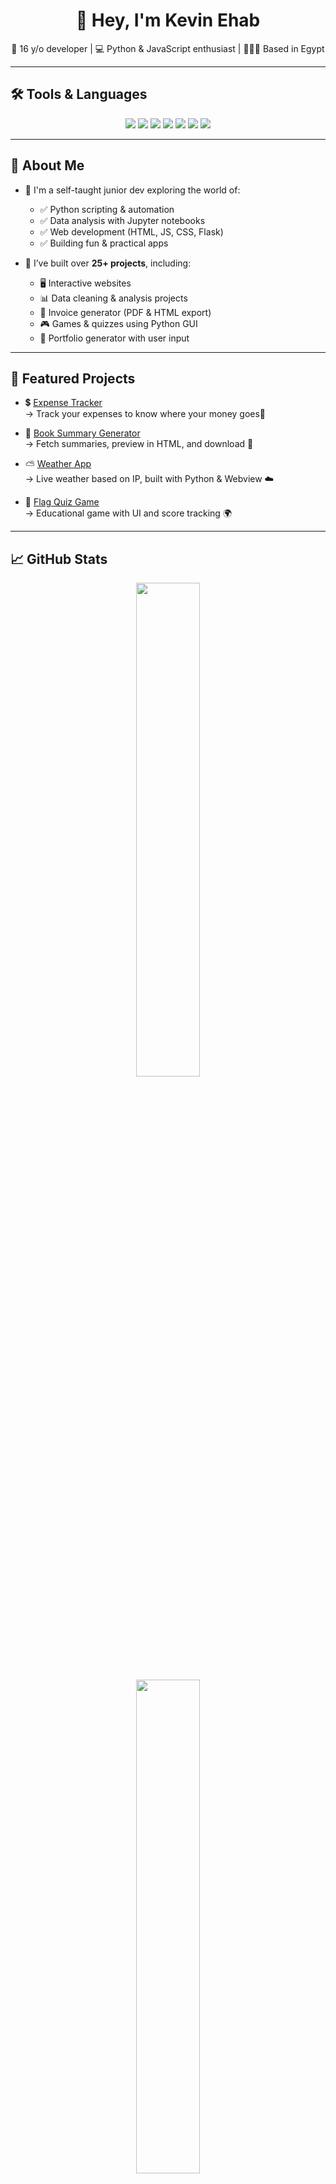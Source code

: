 <h1 align="center">👋 Hey, I'm Kevin Ehab</h1>

<p align="center">
  🧠 16 y/o developer | 💻 Python & JavaScript enthusiast | 📌🇪🇬 Based in Egypt 
</p>

---
## 🛠️ Tools & Languages

<p align="center">
  <img src="https://img.shields.io/badge/Python-3776AB?style=for-the-badge&logo=python&logoColor=white" />
  <img src="https://img.shields.io/badge/Flask-033?style=for-the-badge&logo=flask&logoColor=white" />
  <img src="https://img.shields.io/badge/Pandas-008000?style=for-the-badge&logo=pandas&logoColor=white" />
<img src="https://img.shields.io/badge/Jupyter-F37626?style=for-the-badge&logo=Jupyter&logoColor=white" />
  <img src="https://img.shields.io/badge/JavaScript-F7DF1E?style=for-the-badge&logo=javascript&logoColor=black" />
  <img src="https://img.shields.io/badge/HTML5-E34F26?style=for-the-badge&logo=html5&logoColor=white" />
  <img src="https://img.shields.io/badge/CSS3-1572B6?style=for-the-badge&logo=css3&logoColor=white" />
</p>

---
## 🚀 About Me

- 🧠 I'm a self-taught junior dev exploring the world of:
  - ✅ Python scripting & automation
  - ✅ Data analysis with Jupyter notebooks
  - ✅ Web development (HTML, JS, CSS, Flask)
  - ✅ Building fun & practical apps

- 🔧 I’ve built over **25+ projects**, including:
  - 🖥️ Interactive websites
  - 📊 Data cleaning & analysis projects
  - 🧾 Invoice generator (PDF & HTML export)
  - 🎮 Games & quizzes using Python GUI
  - 📂 Portfolio generator with user input
---



## 📌 Featured Projects

- 💲 [Expense Tracker](https://github.com/kevin-ehab/Web-Expense-Tracker)<br>
  → Track your expenses to know where your money goes💸

- 📘 [Book Summary Generator](https://github.com/kevin-ehab/book-summary-generator)  
  → Fetch summaries, preview in HTML, and download 📄

- ⛅ [Weather App](https://github.com/kevin-ehab/weather-app)  
  → Live weather based on IP, built with Python & Webview ☁️

- 🧠 [Flag Quiz Game](https://github.com/kevin-ehab/Web-flag-quiz-game)  
  → Educational game with UI and score tracking 🌍

---

## 📈 GitHub Stats

<p align="center">
  <img src="https://github-readme-stats.vercel.app/api/top-langs/?username=kevin-ehab&layout=compact&theme=tokyonight&hide_border=true" width="45%"/><br>
  <img src="https://github-readme-stats.vercel.app/api?username=kevin-ehab&show_icons=true&theme=tokyonight&hide_border=true" width="45%"/>
</p>

---

## 📫 Contact Me

- 📧 Email: [kevinehab8801@gmail.com](mailto:kevinehab8801@gmail.com)
  
---
